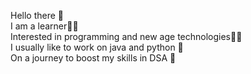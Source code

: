 Hello there 👋\
I am a learner👨‍🎓\
Interested in programming and new age technologies👨‍💻\
I usually like to work on java and python 🤖\
On a journey to boost my skills in DSA 🚀
